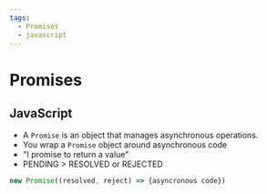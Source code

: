 ```yaml
---
tags:
  - Promises
  - javascript
---
```

# Promises

## JavaScript

* A `Promise` is an object that manages asynchronous operations.
* You wrap a `Promise` object around asynchronous code
* "I promise to return a value"
* PENDING > RESOLVED or REJECTED

```jsx
new Promise((resolved, reject) => {asyncronous code})
```